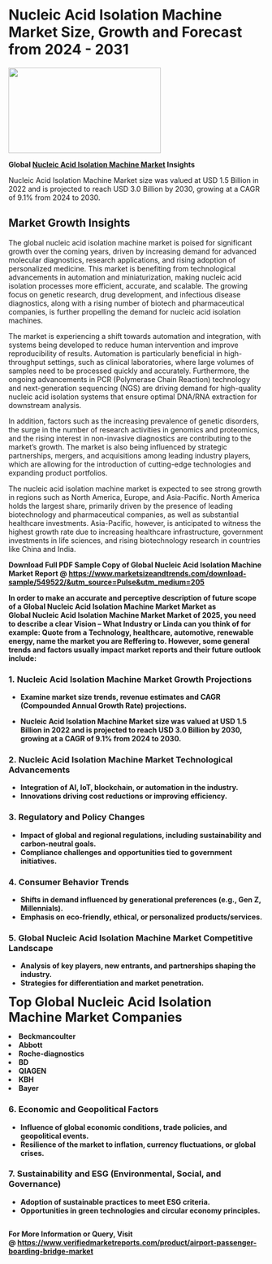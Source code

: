 <H1>Nucleic Acid Isolation Machine Market Size, Growth and Forecast from 2024 - 2031</H1><img class="aligncenter size-medium wp-image-584254" src="https://thirdeyenews.in/wp-content/uploads/2024/09/Global-Market-Research-300x168.jpeg" alt="" width="300" height="168" /><p><strong>Global&nbsp;<a href="https://www.marketsizeandtrends.com/download-sample/549522/&amp;utm_source=Pulse&amp;utm_medium=205">Nucleic Acid Isolation Machine Market</a> Insights</strong></p><p>Nucleic Acid Isolation Machine Market size was valued at USD 1.5 Billion in 2022 and is projected to reach USD 3.0 Billion by 2030, growing at a CAGR of 9.1% from 2024 to 2030.</p><p><h2>Market Growth Insights</h2> <p>The global nucleic acid isolation machine market is poised for significant growth over the coming years, driven by increasing demand for advanced molecular diagnostics, research applications, and rising adoption of personalized medicine. This market is benefiting from technological advancements in automation and miniaturization, making nucleic acid isolation processes more efficient, accurate, and scalable. The growing focus on genetic research, drug development, and infectious disease diagnostics, along with a rising number of biotech and pharmaceutical companies, is further propelling the demand for nucleic acid isolation machines.</p> <p><strong></strong></p> <p>The market is experiencing a shift towards automation and integration, with systems being developed to reduce human intervention and improve reproducibility of results. Automation is particularly beneficial in high-throughput settings, such as clinical laboratories, where large volumes of samples need to be processed quickly and accurately. Furthermore, the ongoing advancements in PCR (Polymerase Chain Reaction) technology and next-generation sequencing (NGS) are driving demand for high-quality nucleic acid isolation systems that ensure optimal DNA/RNA extraction for downstream analysis.</p> <p>In addition, factors such as the increasing prevalence of genetic disorders, the surge in the number of research activities in genomics and proteomics, and the rising interest in non-invasive diagnostics are contributing to the market’s growth. The market is also being influenced by strategic partnerships, mergers, and acquisitions among leading industry players, which are allowing for the introduction of cutting-edge technologies and expanding product portfolios.</p> <p>The nucleic acid isolation machine market is expected to see strong growth in regions such as North America, Europe, and Asia-Pacific. North America holds the largest share, primarily driven by the presence of leading biotechnology and pharmaceutical companies, as well as substantial healthcare investments. Asia-Pacific, however, is anticipated to witness the highest growth rate due to increasing healthcare infrastructure, government investments in life sciences, and rising biotechnology research in countries like China and India.</p> <p><strong></p><p><span class=""><strong>Download Full PDF Sample Copy of Global Nucleic Acid Isolation Machine Market Report</strong> @ <a href="https://www.marketsizeandtrends.com/download-sample/549522/&amp;utm_source=Pulse&amp;utm_medium=205" target="_blank">https://www.marketsizeandtrends.com/download-sample/549522/&amp;utm_source=Pulse&amp;utm_medium=205</a></span></p><p>In order to make an accurate and perceptive description of future scope of a Global&nbsp;Nucleic Acid Isolation Machine Market Market as Global&nbsp;Nucleic Acid Isolation Machine Market Market of 2025, you need to describe a clear Vision &ndash; What Industry or Linda can you think of for example: Quote from a Technology, healthcare, automotive, renewable energy, name the market you are Reffering to. However, some general trends and factors usually impact market reports and their future outlook include:</p><h3>1.&nbsp;<strong>Nucleic Acid Isolation Machine Market Growth Projections</strong></h3><ul><li>Examine market size trends, revenue estimates and CAGR (Compounded Annual Growth Rate) projections.</li><li><p>Nucleic Acid Isolation Machine Market size was valued at USD 1.5 Billion in 2022 and is projected to reach USD 3.0 Billion by 2030, growing at a CAGR of 9.1% from 2024 to 2030.</p></li></ul><h3>2.&nbsp;<strong>Nucleic Acid Isolation Machine Market Technological Advancements</strong></h3><ul><li>Integration of AI, IoT, blockchain, or automation in the industry.</li><li>Innovations driving cost reductions or improving efficiency.</li></ul><h3>3.&nbsp;<strong>Regulatory and Policy Changes</strong></h3><ul><li>Impact of global and regional regulations, including sustainability and carbon-neutral goals.</li><li>Compliance challenges and opportunities tied to government initiatives.</li></ul><h3>4.&nbsp;<strong>Consumer Behavior Trends</strong></h3><ul><li>Shifts in demand influenced by generational preferences (e.g., Gen Z, Millennials).</li><li>Emphasis on eco-friendly, ethical, or personalized products/services.</li></ul><h3>5.&nbsp;<strong>Global Nucleic Acid Isolation Machine Market Competitive Landscape</strong></h3><ul><li>Analysis of key players, new entrants, and partnerships shaping the industry.</li><li>Strategies for differentiation and market penetration.</li></ul><p data-pm-slice="1 1 []"><span style="color: inherit; font-family: inherit; font-size: 25px;">Top Global Nucleic Acid Isolation Machine Market Companies</span></p><div class="" data-test-id=""><p><li>Beckmancoulter</li><li> Abbott</li><li> Roche-diagnostics</li><li> BD</li><li> QIAGEN</li><li> KBH</li><li> Bayer</li></p></div><h3>6.&nbsp;<strong>Economic and Geopolitical Factors</strong></h3><ul><li>Influence of global economic conditions, trade policies, and geopolitical events.</li><li>Resilience of the market to inflation, currency fluctuations, or global crises.</li></ul><h3>7.&nbsp;<strong>Sustainability and ESG (Environmental, Social, and Governance)</strong></h3><ul><li>Adoption of sustainable practices to meet ESG criteria.</li><li>Opportunities in green technologies and circular economy principles.</li></ul><h2><strong style="font-size: 14px;">For More Information or Query, Visit @&nbsp;</strong><a style="background-color: #ffffff; font-size: 14px;" href="https://www.marketsizeandtrends.com/report/nucleic-acid-isolation-machine-market/" target="_blank">https://www.verifiedmarketreports.com/product/airport-passenger-boarding-bridge-market</a></h2>
